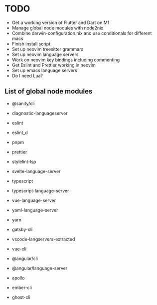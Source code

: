 # TODO

- Get a working version of Flutter and Dart on M1
- Manage global node modules with node2nix
- Combine darwin-configuration.nix and use conditionals for different macs
- Finish install script
- Set up neovim treesitter grammars
- Set up neovim language servers
- Work on neovim key bindings including commenting
- Get Eslint and Prettier working in neovim
- Set up emacs language servers
- Do I need Lua?

## List of global node modules

- @sanity/cli
- diagnostic-languageserver
- eslint
- eslint_d
- pnpm
- prettier
- stylelint-lsp
- svelte-language-server
- typescript
- typescript-language-server
- vue-language-server
- yaml-language-server
- yarn

- gatsby-cli
- vscode-langservers-extracted
- vue-cli

- @angular/cli
- @angular/language-server
- apollo
- ember-cli
- ghost-cli
